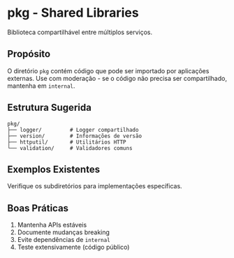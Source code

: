 # pkg - Shared Libraries

Biblioteca compartilhável entre múltiplos serviços.

## Propósito

O diretório `pkg` contém código que pode ser importado por aplicações externas.
Use com moderação - se o código não precisa ser compartilhado, mantenha em `internal`.

## Estrutura Sugerida

```
pkg/
├── logger/         # Logger compartilhado
├── version/        # Informações de versão
├── httputil/       # Utilitários HTTP
└── validation/     # Validadores comuns
```

## Exemplos Existentes

Verifique os subdiretórios para implementações específicas.

## Boas Práticas

1. Mantenha APIs estáveis
2. Documente mudanças breaking
3. Evite dependências de `internal`
4. Teste extensivamente (código público)
